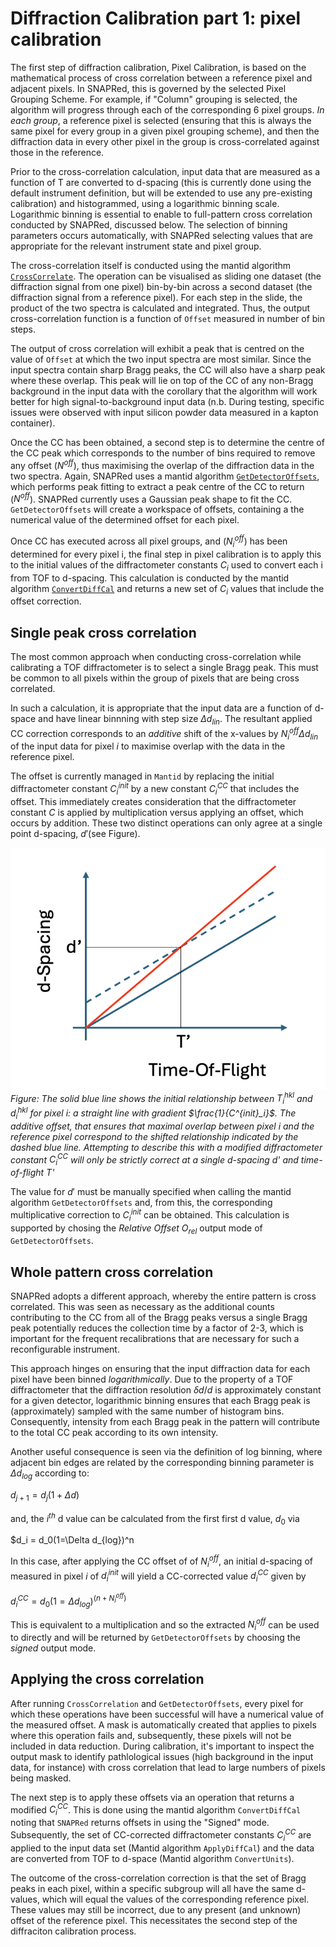# Diffraction Calibration part 1: pixel calibration

The first step of diffraction calibration, Pixel Calibration, is based on the mathematical process of cross correlation between a reference pixel and adjacent pixels. In SNAPRed, this is governed by the selected Pixel Grouping Scheme. For example, if "Column" grouping is selected, the algorithm will progress through each of the corresponding 6 pixel groups. _In each group_, a reference pixel is selected (ensuring that this is always the same pixel for every group in a given pixel grouping scheme), and then the diffraction data in every other pixel in the group is cross-correlated against those in the reference.

Prior to the cross-correlation calculation, input data that are measured as a function of T are converted to d-spacing (this is currently done using the default instrument definition, but will be extended to use any pre-existing calibration) and histogrammed, using a logarithmic binning scale. Logarithmic binning is essential to enable to full-pattern cross correlation conducted by SNAPRed, discussed below. The selection of binning parameters occurs automatically, with SNAPRed selecting values that are appropriate for the relevant instrument state and pixel group.

The cross-correlation itself is conducted using the mantid algorithm [`CrossCorrelate`](https://docs.mantidproject.org/nightly/algorithms/CrossCorrelate-v1.html). The operation can be visualised as sliding one dataset (the diffraction signal from one pixel) bin-by-bin across a second dataset (the diffraction signal from a reference pixel). For each step in the slide, the product of the two spectra is calculated and integrated. Thus, the output cross-correlation function is a function of `Offset` measured in number of bin steps.

The output of cross correlation will exhibit a peak that is centred on the value of `Offset` at which the two input spectra are most similar. Since the input spectra contain sharp Bragg peaks, the CC will also have a sharp peak where these overlap. This peak will lie on top of the CC of any non-Bragg background in the input data with the corollary that the algorithm will work better for high signal-to-background input data (n.b. During testing, specific issues were observed with input silicon powder data measured in a kapton container).

Once the CC has been obtained, a second step is to determine the centre of the CC peak which corresponds to the number of bins required to remove any offset ($N^{off}$), thus maximising the overlap of the diffraction data in the two spectra. Again, SNAPRed uses a mantid algorithm [`GetDetectorOffsets`](https://docs.mantidproject.org/nightly/algorithms/GetDetectorOffsets-v1.html), which performs peak fitting to extract a peak centre of the CC to return ($N^{off}$). SNAPRed currently uses a Gaussian peak shape to fit the CC. `GetDetectorOffsets` will create a workspace of offsets, containing a the numerical value of the determined offset for each pixel.

Once CC has executed across all pixel groups, and ($N^{off}_i$)  has been determined for every pixel i, the final step in pixel calibration is to apply this to the initial values of the diffractometer constants $C_i$ used to convert each i from TOF to d-spacing. This calculation is conducted by the mantid algorithm [`ConvertDiffCal`](https://docs.mantidproject.org/nightly/algorithms/ConvertDiffCal-v1.html) and returns a new set of $C_i$ values that include the offset correction. 

## Single peak cross correlation

The most common approach when conducting cross-correlation while calibrating a TOF diffractometer is to select a single Bragg peak. This must be common to all pixels within the group of pixels that are being cross correlated. 

In such a calculation, it is appropriate that the input data are a function of d-space and have linear binnning with step size $\Delta d_{lin}$. The resultant applied CC correction corresponds to an _additive_ shift of the x-values by $N^{off}_i \Delta d_{lin}$ of the input data for pixel $i$ to maximise overlap with the data in the reference pixel.

The offset is currently managed in `Mantid` by replacing the initial diffractometer constant $C^{init}_i$ by a new constant $C^{CC}_i$ that includes the offset. This immediately creates consideration that the diffractometer constant $C$ is applied by multiplication versus applying an offset, which occurs by addition. These two distinct operations can only agree at a single point d-spacing, $d'$(see Figure).   

![Test](static/CC_singlePeak.png)
*Figure: The solid blue line shows the initial relationship between $T^{hkl}_i$ and $d^{hkl}_i$ for pixel $i$: a straight line with gradient $\frac{1}{C^{init}_i}$. The additive offset, that ensures that maximal overlap between pixel $i$ and the reference pixel correspond to the shifted relationship indicated by the dashed blue line. Attempting to describe this with a modified diffractometer constant $C^{CC}_i$ will only be strictly correct at a single d-spacing d' and time-of-flight T'*

The value for $d'$ must be manually specified when calling the mantid algorithm `GetDetectorOffsets` and, from this, the corresponding multiplicative correction to $C^{init}_i$ can be obtained. This calculation is supported by chosing the  _Relative Offset_ $O_{rel}$ output mode of `GetDetectorOffsets`. 

## Whole pattern cross correlation

SNAPRed adopts a different approach, whereby the entire pattern is cross correlated. This was seen as necessary as the additional counts contributing to the CC from all of the Bragg peaks versus a single Bragg peak potentially reduces the collection time by a factor of 2-3, which is important for the frequent recalibrations that are necessary for such a reconfigurable instrument.

This approach hinges on ensuring that the input diffraction data for each pixel have been binned $logarithmically$. Due to the property of a TOF diffractometer that the diffraction resolution $\delta d/d$ is approximately constant for a given detector, logarithmic binning ensures that each Bragg peak is (approximately) sampled with the same number of histogram bins. Consequently, intensity from each Bragg peak in the pattern will contribute to the total CC peak according to its own intensity.

Another useful consequence is seen via the definition of log binning, where adjacent bin edges are related by the corresponding binning parameter is $\Delta d_{log}$ according to:

$d_{j+1}=d_j(1+\Delta d)$

and, the $i^{th}$ d value can be calculated from the first first d value, $d_0$ via

$d_i = d_0(1=\Delta d_{log})^n

In this case, after applying the CC offset of of $N^{off}_i$, an initial d-spacing of measured in pixel $i$ of $d_i^{init}$ will yield a CC-corrected value $d_i^{CC}$ given by  

$d_i^{CC} = d_0(1=\Delta d_{log})^(n+N^{off}_i)$

This is equivalent to a multiplication and so the extracted $N^{off}_i$ can be used to directly and will be returned by `GetDetectorOffsets` by choosing the $signed$ output mode. 

## Applying the cross correlation

After running `CrossCorrelation` and `GetDetectorOffsets`, every pixel for which these operations have been successful will have a numerical value of the measured offset. A mask is automatically created that applies to pixels where this operation fails and, subsequently, these pixels will not be included in data reduction. During calibration, it's important to inspect the output mask to identify pathlological issues (high background in the input data, for instance) with cross correlation that lead to large numbers of pixels being masked.

The next step is to apply these offsets via an operation that returns a modified $C^{CC}_i$. This is done using the mantid algorithm `ConvertDiffCal` noting that `SNAPRed` returns offsets in using the "Signed" mode. Subsequently, the set of CC-corrected diffractometer constants $C^{CC}_i$ are applied to the input data set (Mantid algorithm `ApplyDiffCal`) and the data are converted from TOF to d-space (Mantid algorithm `ConvertUnits`). 

The outcome of the cross-correlation correction is that the set of Bragg peaks in each pixel, within a specific subgroup will all have the same d-values, which will equal the values of the corresponding reference pixel. These values may still be incorrect, due to any present (and unknown) offset of the reference pixel. This necessitates the second step of the diffraciton calibration process.